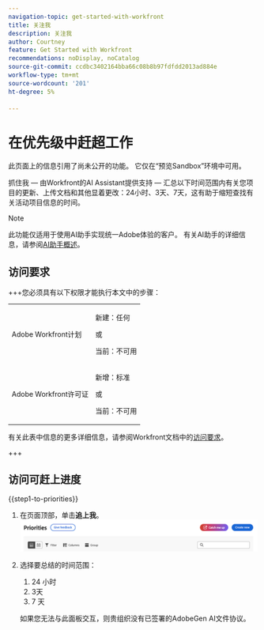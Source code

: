 ```yaml
---
navigation-topic: get-started-with-workfront
title: 关注我
description: 关注我
author: Courtney
feature: Get Started with Workfront
recommendations: noDisplay, noCatalog
source-git-commit: ccdbc3402164bba66c08b8b97fdfdd2013ad884e
workflow-type: tm+mt
source-wordcount: '201'
ht-degree: 5%

---
```



# 在优先级中赶超工作

<span class="preview">此页面上的信息引用了尚未公开的功能。 它仅在“预览Sandbox”环境中可用。</span>

抓住我 — 由Workfront的AI Assistant提供支持 — 汇总以下时间范围内有关您项目的更新、上传文档和其他显着更改：24小时、3天、7天，这有助于缩短查找有关活动项目信息的时间。

>[!NOTE]
>
>此功能仅适用于使用AI助手实现统一Adobe体验的客户。 有关AI助手的详细信息，请参阅[AI助手概述](/help/quicksilver/workfront-basics/ai-assistant/ai-assistant-overview.md)。

## 访问要求

+++您必须具有以下权限才能执行本文中的步骤：

<table style="table-layout:auto"> 
 <col> 
 <col> 
 <tbody> 
  <tr> 
   <td role="rowheader">Adobe Workfront计划</td> 
   <td><p>新建：任何</p>
       <p>或</p>
       <p>当前：不可用</p></td>
  </tr> 
  <tr> 
   <td role="rowheader">Adobe Workfront许可证</td> 
   <td><p>新增：标准</p>
       <p>或</p>
       <p>当前：不可用</p></td>
  </tr> 
 </tbody> 
</table>

有关此表中信息的更多详细信息，请参阅Workfront文档中的[访问要求](/help/quicksilver/administration-and-setup/add-users/access-levels-and-object-permissions/access-level-requirements-in-documentation.md)。

+++


## 访问可赶上进度

{{step1-to-priorities}}

1. 在页面顶部，单击&#x200B;**追上我**。
   ![提示按钮](assets/catch-me-up-button.png)
1. 选择要总结的时间范围：
   1. 24 小时
   1. 3天
   1. 7 天

   如果您无法与此面板交互，则贵组织没有已签署的AdobeGen AI文件协议。